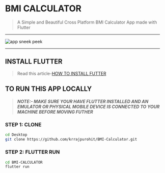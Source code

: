 # BMI CALCULATOR

>A Simple and Beautiful Cross Platform BMI Calculator App made with Flutter
---

![app sneek peek](https://github.com/krrajpurohit/BMI-Calculator/blob/master/static/bmi-calc.gif)

---
## INSTALL FLUTTER
> Read this article-[HOW TO INSTALL FUTTER](https://flutter.dev/docs/get-started/install)

## TO RUN THIS APP LOCALLY
> ##### NOTE:- MAKE SURE YOUR HAVE FLUTTER INSTALLED AND AN EMULATOR OR PHYSICAL MOBILE DEVICE IS CONNECTED TO YOUR MACHINE BEFORE MOVING FUTHER


### STEP 1: CLONE

```bash
cd Desktop
git clone https://github.com/krrajpurohit/BMI-Calculator.git
```
### STEP 2: FLUTTER RUN

```bash
cd BMI-CALCULATOR
flutter run
```

